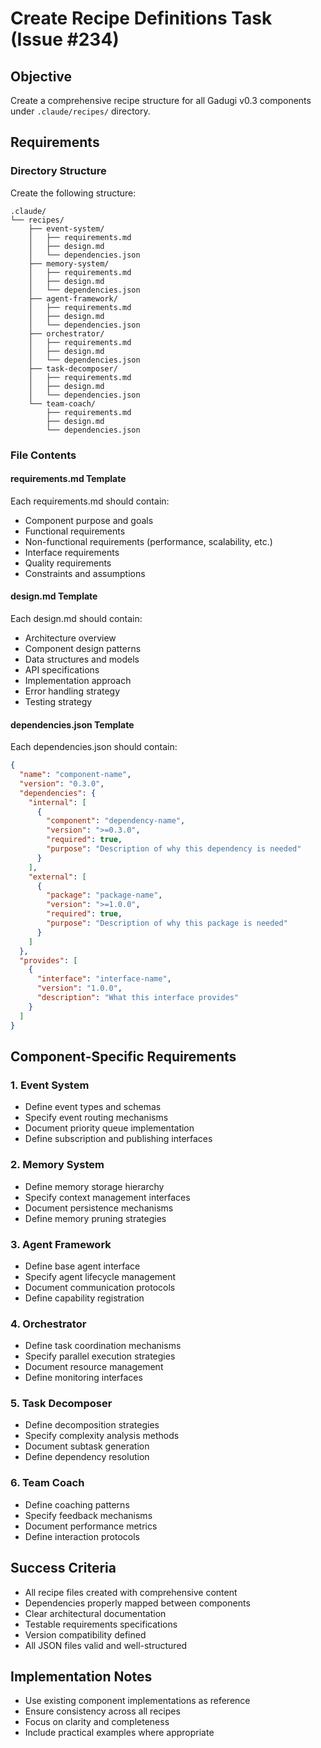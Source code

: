 # Create Recipe Definitions Task (Issue #234)

## Objective
Create a comprehensive recipe structure for all Gadugi v0.3 components under `.claude/recipes/` directory.

## Requirements

### Directory Structure
Create the following structure:
```
.claude/
└── recipes/
    ├── event-system/
    │   ├── requirements.md
    │   ├── design.md
    │   └── dependencies.json
    ├── memory-system/
    │   ├── requirements.md
    │   ├── design.md
    │   └── dependencies.json
    ├── agent-framework/
    │   ├── requirements.md
    │   ├── design.md
    │   └── dependencies.json
    ├── orchestrator/
    │   ├── requirements.md
    │   ├── design.md
    │   └── dependencies.json
    ├── task-decomposer/
    │   ├── requirements.md
    │   ├── design.md
    │   └── dependencies.json
    └── team-coach/
        ├── requirements.md
        ├── design.md
        └── dependencies.json
```

### File Contents

#### requirements.md Template
Each requirements.md should contain:
- Component purpose and goals
- Functional requirements
- Non-functional requirements (performance, scalability, etc.)
- Interface requirements
- Quality requirements
- Constraints and assumptions

#### design.md Template
Each design.md should contain:
- Architecture overview
- Component design patterns
- Data structures and models
- API specifications
- Implementation approach
- Error handling strategy
- Testing strategy

#### dependencies.json Template
Each dependencies.json should contain:
```json
{
  "name": "component-name",
  "version": "0.3.0",
  "dependencies": {
    "internal": [
      {
        "component": "dependency-name",
        "version": ">=0.3.0",
        "required": true,
        "purpose": "Description of why this dependency is needed"
      }
    ],
    "external": [
      {
        "package": "package-name",
        "version": ">=1.0.0",
        "required": true,
        "purpose": "Description of why this package is needed"
      }
    ]
  },
  "provides": [
    {
      "interface": "interface-name",
      "version": "1.0.0",
      "description": "What this interface provides"
    }
  ]
}
```

## Component-Specific Requirements

### 1. Event System
- Define event types and schemas
- Specify event routing mechanisms
- Document priority queue implementation
- Define subscription and publishing interfaces

### 2. Memory System
- Define memory storage hierarchy
- Specify context management interfaces
- Document persistence mechanisms
- Define memory pruning strategies

### 3. Agent Framework
- Define base agent interface
- Specify agent lifecycle management
- Document communication protocols
- Define capability registration

### 4. Orchestrator
- Define task coordination mechanisms
- Specify parallel execution strategies
- Document resource management
- Define monitoring interfaces

### 5. Task Decomposer
- Define decomposition strategies
- Specify complexity analysis methods
- Document subtask generation
- Define dependency resolution

### 6. Team Coach
- Define coaching patterns
- Specify feedback mechanisms
- Document performance metrics
- Define interaction protocols

## Success Criteria
- All recipe files created with comprehensive content
- Dependencies properly mapped between components
- Clear architectural documentation
- Testable requirements specifications
- Version compatibility defined
- All JSON files valid and well-structured

## Implementation Notes
- Use existing component implementations as reference
- Ensure consistency across all recipes
- Focus on clarity and completeness
- Include practical examples where appropriate